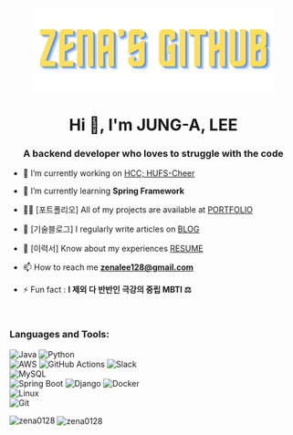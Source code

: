 <div align="center">
  <img src="Professional CV Resume (1)_preview_rev_1 (1).png">
</div>


<h1 align="center">Hi 👋, I'm JUNG-A, LEE</h1>
<h3 align="center">A backend developer who loves to struggle with the code</h3>

- 🔭 I’m currently working on [HCC; HUFS-Cheer](https://github.com/hufscheer/spectator-server)

- 🌱 I’m currently learning **Spring Framework**

- 👨‍💻 [포트폴리오] All of my projects are available at [PORTFOLIO](https://vivid-feeling-80a.notion.site/b7bf94c8b34a48eaabee915c64e5bb78)

- 📝 [기술블로그] I regularly write articles on [BLOG](https://velog.io/@zena128/posts)

- 📄 [이력서] Know about my experiences [RESUME](https://www.canva.com/design/DAGCBiZA0JQ/FT3dYsagRYiSz01MG8q8mA/view?utm_content=DAGCBiZA0JQ&utm_campaign=designshare&utm_medium=link2&utm_source=uniquelinks&utlId=h904126abf6)

- 📫 How to reach me **zenalee128@gmail.com**

- ⚡ Fun fact :  **I 제외 다 반반인 극강의 중립 MBTI ⚖️**

<br>

<h3 align="left">Languages and Tools:</h3>
<p align="left"> 
  
  ![Java](https://img.shields.io/badge/Java-%23ED8B00.svg?logo=openjdk&logoColor=white)
  ![Python](https://img.shields.io/badge/Python-3776AB?logo=python&logoColor=fff)
  <br>
  ![AWS](https://img.shields.io/badge/AWS-%23FF9900.svg?logo=amazon-web-services&logoColor=white)
  ![GitHub Actions](https://img.shields.io/badge/GitHub_Actions-2088FF?logo=github-actions&logoColor=white)
  ![Slack](https://img.shields.io/badge/Slack-4A154B?logo=slack&logoColor=fff)
  <br>
  ![MySQL](https://img.shields.io/badge/MySQL-4479A1?logo=mysql&logoColor=fff)
  <br>
  ![Spring Boot](https://img.shields.io/badge/Spring%20Boot-6DB33F?logo=springboot&logoColor=fff)
  ![Django](https://img.shields.io/badge/Django-%23092E20.svg?logo=django&logoColor=white)
  ![Docker](https://img.shields.io/badge/Docker-2496ED?logo=docker&logoColor=fff)
  <br>
  ![Linux](https://img.shields.io/badge/Linux-FCC624?logo=linux&logoColor=black)
  <br>
  ![Git](https://img.shields.io/badge/Git-F05032?logo=git&logoColor=fff)
  </p>

<p><img align="left" src="https://github-readme-stats.vercel.app/api/top-langs?username=zena0128&show_icons=true&locale=en&layout=compact" alt="zena0128" /></p>
<p>&nbsp;<img align="center" src="https://github-readme-stats.vercel.app/api?username=zena0128&show_icons=true&locale=en" alt="zena0128" /></p>
